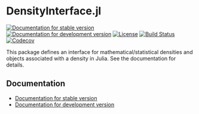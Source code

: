 # DensityInterface.jl

[![Documentation for stable version](https://img.shields.io/badge/docs-stable-blue.svg)](https://JuliaMath.github.io/DensityInterface.jl/stable)
[![Documentation for development version](https://img.shields.io/badge/docs-dev-blue.svg)](https://JuliaMath.github.io/DensityInterface.jl/dev)
[![License](http://img.shields.io/badge/license-MIT-brightgreen.svg?style=flat)](LICENSE.md)
[![Build Status](https://github.com/JuliaMath/DensityInterface.jl/actions/workflows/ci.yml/badge.svg?branch=master)](https://github.com/JuliaMath/DensityInterface.jl/actions/workflows/ci.yml?query=branch%3Amaster)
[![Codecov](https://codecov.io/gh/JuliaMath/DensityInterface.jl/branch/master/graph/badge.svg)](https://codecov.io/gh/JuliaMath/DensityInterface.jl)

This package defines an interface for mathematical/statistical densities and objects associated with a density in Julia. See the documentation for details.


## Documentation

* [Documentation for stable version](https://JuliaMath.github.io/DensityInterface.jl/stable)
* [Documentation for development version](https://JuliaMath.github.io/DensityInterface.jl/dev)
